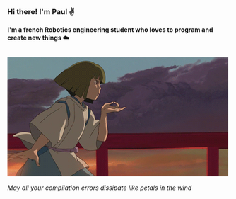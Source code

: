 ### Hi there! I'm Paul :v:
**I'm a french Robotics engineering student who loves to program and create new things :cloud:**
##

  ![](/static/Haku.gif)
  
  *May all your compilation errors dissipate like petals in the wind*


<!--
**electroP0L/electroP0L** is a ✨ _special_ ✨ repository because its `README.md` (this file) appears on your GitHub profile.

Here are some ideas to get you started:

- 🔭 I’m currently working on ...
- 🌱 I’m currently learning ...
- 👯 I’m looking to collaborate on ...
- 🤔 I’m looking for help with ...
- 💬 Ask me about ...
- 📫 How to reach me: ...
- 😄 Pronouns: ...
- ⚡ Fun fact: ...
-->
